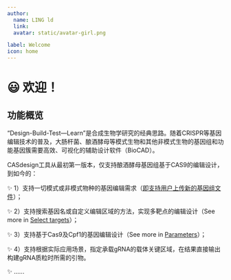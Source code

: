 ```yaml
---
author:
  name: LING ld
  link: 
  avatar: static/avatar-girl.png

label: Welcome
icon: home
---
```


# :smiley: 欢迎！

## 功能概览

“Design-Build-Test—Learn”是合成生物学研究的经典思路。随着CRISPR等基因编辑技术的普及，大肠杆菌、酿酒酵母等模式生物和其他非模式生物的基因组和功能基因簇需要高效、可视化的辅助设计软件（BioCAD）。

CASdesign工具从最初第一版本，仅支持酿酒酵母基因组基于CAS9的编辑设计，到如今的：

:sparkles: 1）支持一切模式或非模式物种的基因编辑需求（[即支持用户上传新的基因组文件](./instruction/Add-New-Genome.md)）；

:sparkles: 2）支持搜索基因名或自定义编辑区域的方法，实现多靶点的编辑设计（See more in [Select targets](./instruction/Select-Targets.md)）；

:sparkles: 3）支持基于Cas9及Cpf1的基因编辑设计（See more in [Parameters](./instruction/Parameters.md)）；

:sparkles: 4）支持根据实际应用场景，指定承载gRNA的载体关键区域，在结果直接输出构建gRNA质粒时所需的引物。

:sparkles: ......
